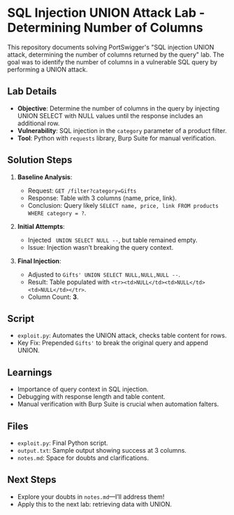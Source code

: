# SQL Injection UNION Attack Lab - Determining Number of Columns

This repository documents solving PortSwigger's "SQL injection UNION attack, determining the number of columns returned by the query" lab. The goal was to identify the number of columns in a vulnerable SQL query by performing a UNION attack.

## Lab Details
- **Objective**: Determine the number of columns in the query by injecting UNION SELECT with NULL values until the response includes an additional row.
- **Vulnerability**: SQL injection in the `category` parameter of a product filter.
- **Tool**: Python with `requests` library, Burp Suite for manual verification.

## Solution Steps
1. **Baseline Analysis**:
   - Request: `GET /filter?category=Gifts`
   - Response: Table with 3 columns (name, price, link).
   - Conclusion: Query likely `SELECT name, price, link FROM products WHERE category = ?`.

2. **Initial Attempts**:
   - Injected ` UNION SELECT NULL --`, but table remained empty.
   - Issue: Injection wasn’t breaking the query context.

3. **Final Injection**:
   - Adjusted to `Gifts' UNION SELECT NULL,NULL,NULL --`.
   - Result: Table populated with `<tr><td>NULL</td><td>NULL</td><td>NULL</td></tr>`.
   - Column Count: **3**.

## Script
- `exploit.py`: Automates the UNION attack, checks table content for rows.
- Key Fix: Prepended `Gifts'` to break the original query and append UNION.

## Learnings
- Importance of query context in SQL injection.
- Debugging with response length and table content.
- Manual verification with Burp Suite is crucial when automation falters.

## Files
- `exploit.py`: Final Python script.
- `output.txt`: Sample output showing success at 3 columns.
- `notes.md`: Space for doubts and clarifications.

## Next Steps
- Explore your doubts in `notes.md`—I’ll address them!
- Apply this to the next lab: retrieving data with UNION.
